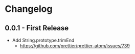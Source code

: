 # Changelog

## 0.0.1 - First Release

- Add String.prototype.trimEnd
  - https://github.com/prettier/prettier-atom/issues/739
